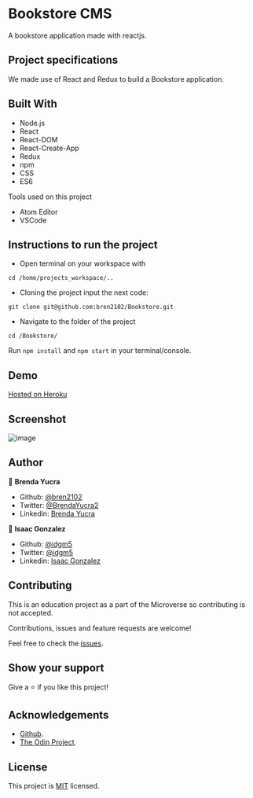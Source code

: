 # Bookstore CMS
A bookstore application made with reactjs.

## Project specifications
We made use of React and Redux to build a Bookstore application.

## Built With

* Node.js
* React
* React-DOM
* React-Create-App
* Redux
* npm
* CSS
* ES6

Tools used on this project

- Atom Editor
- VSCode


## Instructions to run the project

+ Open terminal on your workspace with
```
cd /home/projects_workspace/..
```
+ Cloning the project input the next code:
```
git clone git@github.com:bren2102/Bookstore.git
```
+ Navigate to the folder of the project
```
cd /Bookstore/
```
Run `npm install` and `npm start` in your terminal/console.

## Demo

[Hosted on Heroku](https://reactjs-bookstore.herokuapp.com/)

## Screenshot

![image](#)

## Author
👤 **Brenda Yucra**

- Github: [@bren2102](https://github.com/bren2102)
- Twitter: [@BrendaYucra2](https://twitter.com/BrendaYucra)
- Linkedin: [Brenda Yucra](https://www.linkedin.com/in/brenda-yucra-51980681/)

👤 **Isaac Gonzalez**

- Github: [@idgm5](https://github.com/idgm5)
- Twitter: [@idgm5](https://twitter.com/idgm5)
- Linkedin: [Isaac Gonzalez](https://www.linkedin.com/in/isaacmunguia)


## Contributing

This is an education project as a part of the Microverse so contributing is not accepted.

Contributions, issues and feature requests are welcome!

Feel free to check the [issues](https://github.com/bren2102/Bookstore/issues).

## Show your support

Give a ⭐️ if you like this project!

## Acknowledgements

+ [Github](http://github.com/).
+ [The Odin Project](theodinproject.com/).

## License

This project is [MIT](lic.url) licensed.

